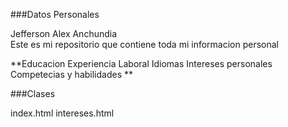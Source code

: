 ###Datos Personales 

<p>
Jefferson Alex Anchundia <br>
Este es mi repositorio que contiene toda mi informacion personal 

**Educacion
Experiencia Laboral 
Idiomas 
Intereses personales
Competecias y habilidades **

###Clases 

index.html 
intereses.html 
